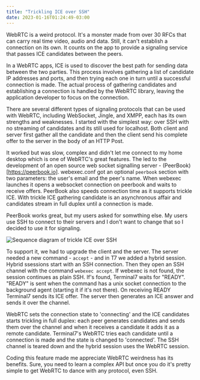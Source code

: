 ```yaml
---
title: "Trickling ICE over SSH"
date: 2023-01-16T01:24:49-03:00
---
```



WebRTC is a weird protocol. It's a monster made from over 30 RFCs 
that can carry real time video, audio and data. Still,
it can't establish a connection on its own. It counts
on the app to provide a signaling service that passes ICE
candidates between the peers.

In a WebRTC apps, ICE is used to discover the best path for sending data
between the two parties. This process involves gathering a list of candidate IP
addresses and ports, and then trying each one in turn until a successful
connection is made. The actual process of gathering candidates and establishing
a connection is handled by the WebRTC library, leaving the application
developer to focus on the connection.

There are several different types of signaling protocols that can be used with
WebRTC, including WebSocket, Jingle, and XMPP, each has its own strengths and
weaknesses. I started with the simplest way: over SSH with no streaming of
candidates and its still used for localhost. Both client and server first gather
all the candidate and then the client send his complete offer to the server
in the body of an HTTP Post.

It worked but was slow, complex and didn't let me connect to my
home desktop which is one of WebRTC's great features.
The led to the development of an open source web socket signalling server -
(PeerBook)[https://peerbook.io]. webexec.conf got an optional `peerbook` section
with two parameters: the user's email and the peer's name. When webexec
launches it opens a websocket connection on peerbook and waits to receive
offers. PeerBook also speeds connection time as it supports trickle ICE. With
trickle ICE gathering candidate is an asynchronous affair and  candidates
stream in full duplex until a connection is made.

PeerBook works great, but my users asked for somwthing else.
My users use SSH to connect to their servers and I don't want to change that so
I decided to use it for signaling.

![Sequence diagram of trickle ICE over SSH](/images/trickleice.jpeg)

To support it, we had to upgrade the client and the server.
The server needed a new command - `accept` - and in T7
 we added a hybrid session. Hybrid ssessions start with
an SSH connection. Then they open an SSH channel with the command
`webexec accept`. If webexec is not found, the session continues as plain SSH.
If's found, Terminal7 waits for "READY". "READY" is sent when the
command has a unix socket connection to the background agent 
(starting it if it's not there). On receiving READY
Terminal7 sends its ICE offer. The server then generates an ICE answer and
sends it over the channel.

WebRTC sets the connection state to 'connecting' and the ICE
candidates starts trickling in full duplex: each peer generates candidates and
sends them over the channel and when it receives a candidate it adds it as
a remote candidate. Terminal7's WebRTC tries each candidate until a connection
is made and the state is changed to 'connected'. The SSH channel is teared down
and the hybrid session uses the WebRTC session.

Coding this feature made me appreciate WebRTC weirdness has its benefits.
Sure, you need to learn a complex API but once you do it's pretty simple
to get WebRTC to dance with any protocol, even SSH.

